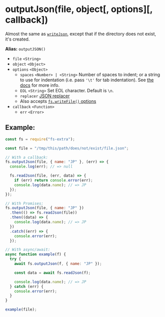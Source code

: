 # outputJson(file, object[, options][, callback])

Almost the same as [`writeJson`](writeJson.md), except that if the directory does not exist, it's created.

**Alias:** `outputJSON()`

- `file` `<String>`
- `object` `<Object>`
- `options` `<Object>`
  - `spaces` `<Number> | <String>` Number of spaces to indent; or a string to use for indentation (i.e. pass `'\t'` for tab indentation). See [the docs](https://developer.mozilla.org/en-US/docs/Web/JavaScript/Reference/Global_Objects/JSON/stringify#The_space_argument) for more info.
  - `EOL` `<String>` Set EOL character. Default is `\n`.
  - `replacer` [JSON replacer](https://developer.mozilla.org/en-US/docs/Web/JavaScript/Reference/Global_Objects/JSON/stringify#The_replacer_parameter)
  - Also accepts [`fs.writeFile()` options](https://nodejs.org/api/fs.html#fs_fs_writefile_file_data_options_callback)
- `callback` `<Function>`
  - `err` `<Error>`

## Example:

```js
const fs = require("fs-extra");

const file = "/tmp/this/path/does/not/exist/file.json";

// With a callback:
fs.outputJson(file, { name: "JP" }, (err) => {
  console.log(err); // => null

  fs.readJson(file, (err, data) => {
    if (err) return console.error(err);
    console.log(data.name); // => JP
  });
});

// With Promises:
fs.outputJson(file, { name: "JP" })
  .then(() => fs.readJson(file))
  .then((data) => {
    console.log(data.name); // => JP
  })
  .catch((err) => {
    console.error(err);
  });

// With async/await:
async function example(f) {
  try {
    await fs.outputJson(f, { name: "JP" });

    const data = await fs.readJson(f);

    console.log(data.name); // => JP
  } catch (err) {
    console.error(err);
  }
}

example(file);
```

